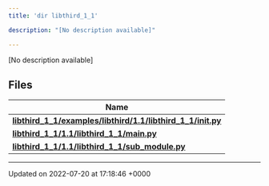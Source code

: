 ```yaml
---
title: 'dir libthird_1_1'

description: "[No description available]"

---
```







[No description available]

## Files

| Name           |
| -------------- |
| **[libthird_1_1/examples/libthird/1.1/libthird_1_1/__init__.py](/documentation/code/files/examples_2libthird_21_81_2libthird__1__1_2____init_____8py/#file-examples/libthird/1.1/libthird-1-1/--init--.py)**  |
| **[libthird_1_1/1.1/libthird_1_1/main.py](/documentation/code/files/1_81_2libthird__1__1_2main_8py/#file-1.1/libthird-1-1/main.py)**  |
| **[libthird_1_1/1.1/libthird_1_1/sub_module.py](/documentation/code/files/1_81_2libthird__1__1_2sub__module_8py/#file-1.1/libthird-1-1/sub-module.py)**  |






-------------------------------

Updated on 2022-07-20 at 17:18:46 +0000
